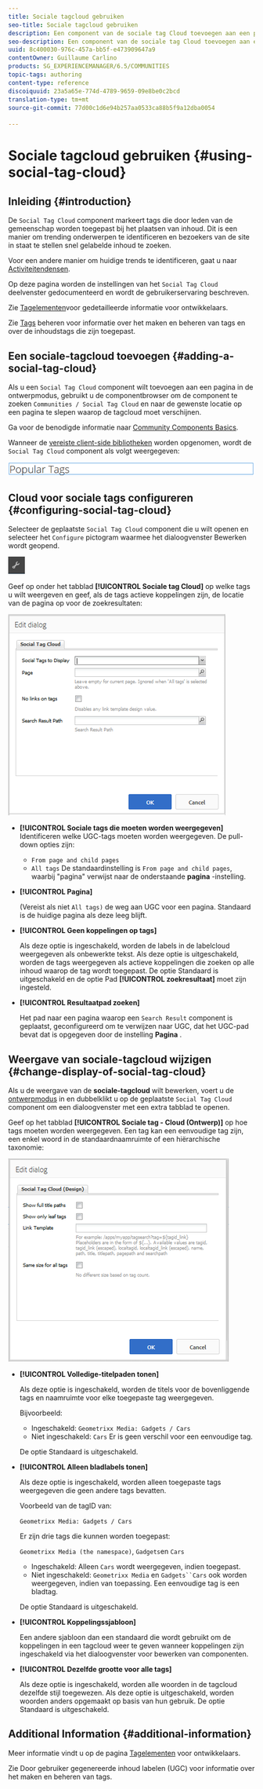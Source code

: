 ```yaml
---
title: Sociale tagcloud gebruiken
seo-title: Sociale tagcloud gebruiken
description: Een component van de sociale tag Cloud toevoegen aan een pagina
seo-description: Een component van de sociale tag Cloud toevoegen aan een pagina
uuid: 8c400030-976c-457a-bb5f-e473909647a9
contentOwner: Guillaume Carlino
products: SG_EXPERIENCEMANAGER/6.5/COMMUNITIES
topic-tags: authoring
content-type: reference
discoiquuid: 23a5a65e-774d-4789-9659-09e8be0c2bcd
translation-type: tm+mt
source-git-commit: 77d00c1d6e94b257aa0533ca88b5f9a12dba0054

---
```



# Sociale tagcloud gebruiken {#using-social-tag-cloud}

## Inleiding {#introduction}

De `Social Tag Cloud` component markeert tags die door leden van de gemeenschap worden toegepast bij het plaatsen van inhoud. Dit is een manier om trending onderwerpen te identificeren en bezoekers van de site in staat te stellen snel gelabelde inhoud te zoeken.

Voor een andere manier om huidige trends te identificeren, gaat u naar [Activiteitendensen](trends.md).

Op deze pagina worden de instellingen van het `Social Tag Cloud` deelvenster gedocumenteerd en wordt de gebruikerservaring beschreven.

Zie [Tagelementen](tag.md)voor gedetailleerde informatie voor ontwikkelaars.

Zie [Tags](../../help/sites-administering/tags.md) beheren voor informatie over het maken en beheren van tags en over de inhoudstags die zijn toegepast.

## Een sociale-tagcloud toevoegen {#adding-a-social-tag-cloud}

Als u een `Social Tag Cloud` component wilt toevoegen aan een pagina in de ontwerpmodus, gebruikt u de componentbrowser om de component te zoeken `Communities / Social Tag Cloud` en naar de gewenste locatie op een pagina te slepen waarop de tagcloud moet verschijnen.

Ga voor de benodigde informatie naar [Community Components Basics](basics.md).

Wanneer de [vereiste client-side bibliotheken](tag.md#essentials-for-client-side) worden opgenomen, wordt de `Social Tag Cloud` component als volgt weergegeven:

![chlimage_1-303](assets/chlimage_1-303.png)

## Cloud voor sociale tags configureren {#configuring-social-tag-cloud}

Selecteer de geplaatste `Social Tag Cloud` component die u wilt openen en selecteer het `Configure` pictogram waarmee het dialoogvenster Bewerken wordt geopend.

![chlimage_1-304](assets/chlimage_1-304.png)

Geef op onder het tabblad **[!UICONTROL Sociale tag Cloud]** op welke tags u wilt weergeven en geef, als de tags actieve koppelingen zijn, de locatie van de pagina op voor de zoekresultaten:

![chlimage_1-305](assets/chlimage_1-305.png)

* **[!UICONTROL Sociale tags die moeten worden weergegeven]** Identificeren welke UGC-tags moeten worden weergegeven. De pull-down opties zijn:

   * `From page and child pages`
   * `All tags`
   De standaardinstelling is `From page and child pages`, waarbij &quot;pagina&quot; verwijst naar de onderstaande **pagina** -instelling.

* **[!UICONTROL Pagina]**

   (Vereist als niet `All tags)` de weg aan UGC voor een pagina. Standaard is de huidige pagina als deze leeg blijft.

* **[!UICONTROL Geen koppelingen op tags]**

   Als deze optie is ingeschakeld, worden de labels in de labelcloud weergegeven als onbewerkte tekst. Als deze optie is uitgeschakeld, worden de tags weergegeven als actieve koppelingen die zoeken op alle inhoud waarop de tag wordt toegepast. De optie Standaard is uitgeschakeld en de optie Pad **[!UICONTROL zoekresultaat]** moet zijn ingesteld.

* **[!UICONTROL Resultaatpad zoeken]**

   Het pad naar een pagina waarop een `Search Result` component is geplaatst, geconfigureerd om te verwijzen naar UGC, dat het UGC-pad bevat dat is opgegeven door de instelling **Pagina** .

## Weergave van sociale-tagcloud wijzigen {#change-display-of-social-tag-cloud}

Als u de weergave van de **sociale-tagcloud** wilt bewerken, voert u de [ontwerpmodus](../../help/sites-authoring/default-components-designmode.md) in en dubbelklikt u op de geplaatste `Social Tag Cloud` component om een dialoogvenster met een extra tabblad te openen.

Geef op het tabblad **[!UICONTROL Sociale tag - Cloud (Ontwerp)]** op hoe tags moeten worden weergegeven. Een tag kan een eenvoudige tag zijn, een enkel woord in de standaardnaamruimte of een hiërarchische taxonomie:

![chlimage_1-306](assets/chlimage_1-306.png)

* **[!UICONTROL Volledige-titelpaden tonen]**

   Als deze optie is ingeschakeld, worden de titels voor de bovenliggende tags en naamruimte voor elke toegepaste tag weergegeven.

   Bijvoorbeeld:

   * Ingeschakeld: `Geometrixx Media: Gadgets / Cars`
   * Niet ingeschakeld: `Cars`
   Er is geen verschil voor een eenvoudige tag.

   De optie Standaard is uitgeschakeld.

* **[!UICONTROL Alleen bladlabels tonen]**

   Als deze optie is ingeschakeld, worden alleen toegepaste tags weergegeven die geen andere tags bevatten.

   Voorbeeld van de tagID van:

   `Geometrixx Media: Gadgets / Cars`

   Er zijn drie tags die kunnen worden toegepast:

   `Geometrixx Media (the namespace)`, `Gadgets`en `Cars`

   * Ingeschakeld: Alleen `Cars` wordt weergegeven, indien toegepast.
   * Niet ingeschakeld: `Geometrixx Media` en `Gadgets``Cars` ook worden weergegeven, indien van toepassing.
   Een eenvoudige tag is een bladtag.

   De optie Standaard is uitgeschakeld.

* **[!UICONTROL Koppelingssjabloon]**

   Een andere sjabloon dan een standaard die wordt gebruikt om de koppelingen in een tagcloud weer te geven wanneer koppelingen zijn ingeschakeld via het dialoogvenster voor bewerken van componenten.

* **[!UICONTROL Dezelfde grootte voor alle tags]**

   Als deze optie is ingeschakeld, worden alle woorden in de tagcloud dezelfde stijl toegewezen. Als deze optie is uitgeschakeld, worden woorden anders opgemaakt op basis van hun gebruik. De optie Standaard is uitgeschakeld.

## Additional Information {#additional-information}

Meer informatie vindt u op de pagina [Tagelementen](tag.md) voor ontwikkelaars.

Zie Door gebruiker gegenereerde inhoud [](tag-ugc.md) labelen (UGC) voor informatie over het maken en beheren van tags.

